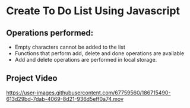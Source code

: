 # Create To Do List Using Javascript

## Operations performed:
- Empty characters cannot be added to the list
- Functions that perform add, delete and done operations are available
- Add and delete operations are performed in local storage.

## Project Video


https://user-images.githubusercontent.com/67759560/186715490-613d29bd-7dab-4069-8d21-936d5eff0a74.mov

